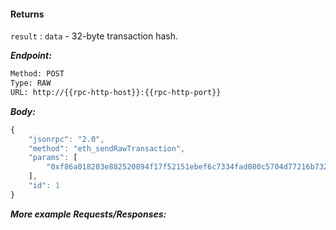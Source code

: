 <!-- order:292 -->

#### Returns

`result` : `data` - 32-byte transaction hash.

**_Endpoint:_**

```bash
Method: POST
Type: RAW
URL: http://{{rpc-http-host}}:{{rpc-http-port}}
```

**_Body:_**

```js
{
    "jsonrpc": "2.0",
    "method": "eth_sendRawTransaction",
    "params": [
        "0xf86a018203e882520894f17f52151ebef6c7334fad080c5704d77216b732896c6b935b8bbd400000801ba093129415f03b4794fd1512e79ee7f097e4271f66721020f8407aac92179893a5a0451b875d89721ec98be55201092980b0a87bb1c48507fccb86da713596b2a09e"
    ],
    "id": 1
}
```

**_More example Requests/Responses:_**
